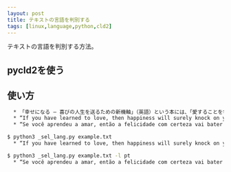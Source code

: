 ```yaml
---
layout: post
title: テキストの言語を判別する
tags: [linux,language,python,cld2]
---
```


テキストの言語を判別する方法。

## pycld2を使う

<script src="https://gist.github.com/yui0/87ad993c98af6c85ca5783c115252b0d.js"></script>

## 使い方

```example.txt
  * 「幸せになる ― 喜びの人生を送るための新機軸」（英語）という本には、「愛することを学べば、必ず幸せが訪れる」と述べられています。
  * “If you have learned to love, then happiness will surely knock on your door,” says the book *Engineering Happiness—A New Approach for Building a Joyful Life.*
  * “Se você aprendeu a amar, então a felicidade com certeza vai bater à sua porta”, diz o livro *Fabricando a Felicidade — Uma Nova Forma de Construir uma Vida Alegre.*
```

```sh
$ python3 _sel_lang.py example.txt 
  * “If you have learned to love, then happiness will surely knock on your door,” says the book *Engineering Happiness—A New Approach for Building a Joyful Life.*

$ python3 _sel_lang.py example.txt -l pt
  * “Se você aprendeu a amar, então a felicidade com certeza vai bater à sua porta”, diz o livro *Fabricando a Felicidade — Uma Nova Forma de Construir uma Vida Alegre.*

```

